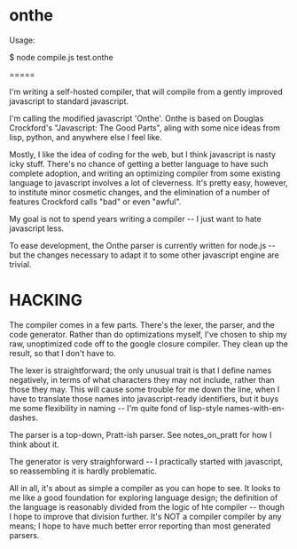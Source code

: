 onthe
=====

Usage:

$ node compile.js test.onthe

=====

I'm writing a self-hosted compiler, that will compile from a gently
improved javascript to standard javascript.

I'm calling the modified javascript 'Onthe'. Onthe is based on Douglas
Crockford's "Javascript: The Good Parts", aling with some nice ideas
from lisp, python, and anywhere else I feel like.

Mostly, I like the idea of coding for the web, but I think javascript
is nasty icky stuff. There's no chance of getting a better language to
have such complete adoption, and writing an optimizing compiler from
some existing language to javascript involves a lot of cleverness. It's
pretty easy, however, to institute minor cosmetic changes, and the
elimination of a number of features Crockford calls "bad" or even
"awful".

My goal is not to spend years writing a compiler -- I just want to
hate javascript less.

To ease development, the Onthe parser is currently written for node.js
-- but the changes necessary to adapt it to some other javascript
engine are trivial.


HACKING
=======

The compiler comes in a few parts. There's the lexer, the parser, and
the code generator. Rather than do optimizations myself, I've chosen
to ship my raw, unoptimized code off to the google closure
compiler. They clean up the result, so that I don't have to.

The lexer is straightforward; the only unusual trait is that I define
names negatively, in terms of what characters they may not include,
rather than those they may. This will cause some trouble for me down
the line, when I have to translate those names into javascript-ready
identifiers, but it buys me some flexibility in naming -- I'm quite
fond of lisp-style names-with-en-dashes.

The parser is a top-down, Pratt-ish parser. See notes_on_pratt for how
I think about it.

The generator is very straighforward -- I practically started with
javascript, so reassembling it is hardly problematic.

All in all, it's about as simple a compiler as you can hope to see. It
looks to me like a good foundation for exploring language design; the
definition of the language is reasonably divided from the logic of hte
compiler -- though I hope to improve that division further. It's NOT
a compiler compiler by any means; I hope to have much better error
reporting than most generated parsers.
